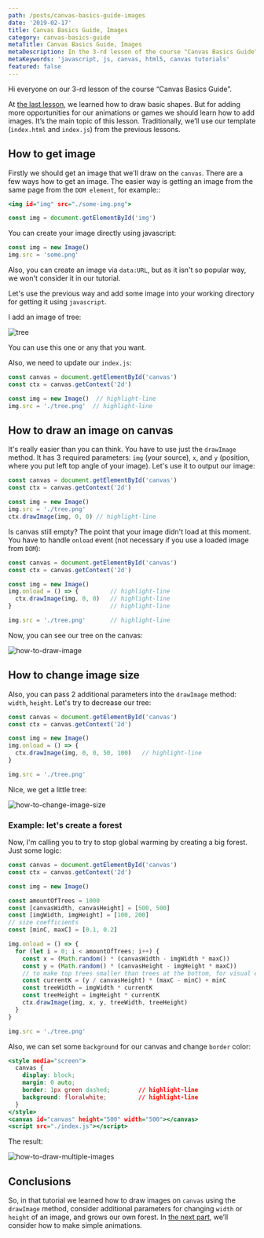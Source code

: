 ```yaml
---
path: /posts/canvas-basics-guide-images
date: '2019-02-17'
title: Canvas Basics Guide, Images
category: canvas-basics-guide
metaTitle: Canvas Basics Guide, Images
metaDescription: In the 3-rd lesson of the course "Canvas Basics Guide", we'll learn how to output image on canvas using javascript
metaKeywords: 'javascript, js, canvas, html5, canvas tutorials'
featured: false
---
```


Hi everyone on our 3-rd lesson of the course “Canvas Basics Guide”.

At [the last lesson](/posts/canvas-basics-guide-shapes), we learned how to draw basic shapes. But for adding more opportunities for our animations or games we should learn how to add images. It’s the main topic of this lesson. Traditionally, we’ll use our template (```index.html``` and ```index.js```) from the previous lessons.

## How to get image

Firstly we should get an image that we'll draw on the ```canvas```. There are a few ways how to get an image. The easier way is getting an image from the same page from the ```DOM element```, for example::

```html:title=index.html
<img id="img" src="./some-img.png">
```

```js:title=index.js
const img = document.getElementById('img')
```

You can create your image directly using javascript:

```js:title=index.js
const img = new Image()
img.src = 'some.png'
```

Also, you can create an image via ```data:URL```, but as it isn't so popular way, we won't consider it in our tutorial.

Let's use the previous way and add some image into your working directory for getting it using ```javascript```.

I add an image of tree:

![tree](assets/tree.png)

You can use this one or any that you want.

Also, we need to update our ```index.js```:

```js:title=index.js
const canvas = document.getElementById('canvas')
const ctx = canvas.getContext('2d')

const img = new Image()  // highlight-line
img.src = './tree.png'  // highlight-line
```

## How to draw an image on canvas

It's really easier than you can think. You have to use just the ```drawImage``` method. It has 3 required parameters: ```img``` (your source), ```x```, and ```y``` (position, where you put left top angle of your image). Let's use it to output our image:

```js:title=index.js
const canvas = document.getElementById('canvas')
const ctx = canvas.getContext('2d')

const img = new Image()
img.src = './tree.png'
ctx.drawImage(img, 0, 0) // highlight-line
```

Is canvas still empty? The point that your image didn't load at this moment. You have to handle ```onload``` event (not necessary if you use a loaded image from ```DOM```):

```js:title=index.js
const canvas = document.getElementById('canvas')
const ctx = canvas.getContext('2d')

const img = new Image()
img.onload = () => {         // highlight-line
  ctx.drawImage(img, 0, 0)   // highlight-line
}                            // highlight-line

img.src = './tree.png'       // highlight-line
```

Now, you can see our tree on the canvas:

![how-to-draw-image](assets/how-to-draw-image.png)

## How to change image size

Also, you can pass 2 additional parameters into the ```drawImage``` method: ```width```, ```height```. Let's try to decrease our tree:

```js:title=index.js
const canvas = document.getElementById('canvas')
const ctx = canvas.getContext('2d')

const img = new Image()
img.onload = () => {
  ctx.drawImage(img, 0, 0, 50, 100)   // highlight-line
}

img.src = './tree.png'
```

Nice, we get a little tree:

![how-to-change-image-size](assets/how-to-change-image-size.png)

### Example: let's create a forest

Now, I'm calling you to try to stop global warming by creating a big forest. Just some logic:

```js:title=index.js
const canvas = document.getElementById('canvas')
const ctx = canvas.getContext('2d')

const img = new Image()

const amountOfTrees = 1000
const [canvasWidth, canvasHeight] = [500, 500]
const [imgWidth, imgHeight] = [100, 200]
// size coefficients
const [minC, maxC] = [0.1, 0.2]

img.onload = () => {
  for (let i = 0; i < amountOfTrees; i++) {
    const x = (Math.random() * (canvasWidth - imgWidth * maxC))
    const y = (Math.random() * (canvasHeight - imgHeight * maxC))
    // to make top trees smaller than trees at the bottom, for visual effect
    const currentK = (y / canvasHeight) * (maxC - minC) + minC
    const treeWidth = imgWidth * currentK
    const treeHeight = imgHeight * currentK
    ctx.drawImage(img, x, y, treeWidth, treeHeight)
  }
}

img.src = './tree.png'
```

Also, we can set some ```background``` for our canvas and change ```border``` color:

```html:title=index.html
<style media="screen">
  canvas {
    display: block;
    margin: 0 auto;
    border: 1px green dashed;        // highlight-line
    background: floralwhite;         // highlight-line
  }
</style>
<canvas id="canvas" height="500" width="500"></canvas>
<script src="./index.js"></script>
```

The result:

![how-to-draw-multiple-images](assets/how-to-draw-multiple-images.png)

## Conclusions

So, in that tutorial we learned how to draw images on ```canvas``` using the ```drawImage``` method, consider additional parameters for changing ```width``` or ```height``` of an image, and grows our own forest. In [the next part](/posts/canvas-basics-guide-animations), we’ll consider how to make simple animations.
